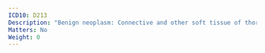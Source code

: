 ```yaml
---
ICD10: D213
Description: "Benign neoplasm: Connective and other soft tissue of thorax"
Matters: No
Weight: 0
---
```

